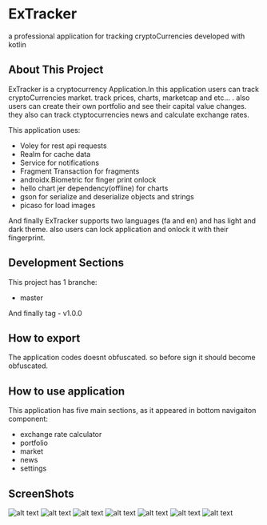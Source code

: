 # ExTracker

a professional application for tracking cryptoCurrencies developed with kotlin

## About This Project

ExTracker is a cryptocurrency Application.In this application users can track cryptoCurrencies market. track prices, charts, marketcap and etc... . also users can create their own portfolio and see their capital value changes.
they also can track ctyptocurrencies news and calculate exchange rates.

This application uses:
- Voley for rest api requests
- Realm for cache data
- Service for notifications
- Fragment Transaction for fragments
- androidx.Biometric for finger print onlock
- hello chart jer dependency(offline) for charts
- gson for serialize and deserialize objects and strings
- picaso for load images

And finally ExTracker supports two languages (fa and en) and has light and dark theme.
also users can lock application and onlock it with their fingerprint.

## Development Sections

This project has 1 branche:

- master

And finally tag - v1.0.0

## How to export

The application codes doesnt obfuscated. so before sign it should become obfuscated.

## How to use application

This application has five main sections, as it appeared in bottom navigaiton component:
- exchange rate calculator
- portfolio
- market
- news
- settings

## ScreenShots

![alt text](https://www.linkpicture.com/q/Screenshot_20220223-134047.png)  ![alt text](https://www.linkpicture.com/q/Screenshot_20220223-134054.png)  ![alt text](https://www.linkpicture.com/q/Screenshot_20220223-134105.png)  ![alt text](https://www.linkpicture.com/q/Screenshot_20220223-134109.png)  ![alt text](https://www.linkpicture.com/q/Screenshot_20220223-134119.png)  ![alt text](https://www.linkpicture.com/q/Screenshot_20220223-134135.png)  ![alt text](https://www.linkpicture.com/q/Screenshot_20220223-134158.png)
